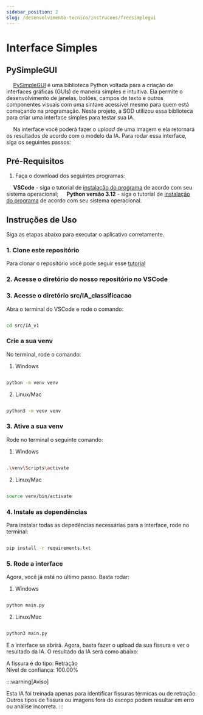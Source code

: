 ```yaml
---
sidebar_position: 2
slug: /desenvolvimento-tecnico/instrucoes/freesimplegui
---
```


# Interface Simples

## PySimpleGUI

&emsp; [PySimpleGUI](https://pysimplegui.readthedocs.io/) é uma biblioteca Python voltada para a criação de interfaces gráficas (GUIs) de maneira simples e intuitiva. Ela permite o desenvolvimento de janelas, botões, campos de texto e outros componentes visuais com uma sintaxe acessível mesmo para quem está começando na programação. Neste projeto, a SOD utilizou essa biblioteca para criar uma interface simples para testar sua IA.

&emsp; Na interface você poderá fazer o _upload_ de uma imagem e ela retornará os resultados de acordo com o modelo da IA. Para rodar essa interface, siga os seguintes passos:

## Pré-Requisitos

1. Faça o download dos seguintes programas:

&emsp; **VSCode** - siga o tutorial de [instalação do programa](https://code.visualstudio.com/download) de acordo com seu sistema operacional;
&emsp; **Python versão 3.12** - siga o tutorial de [instalação do programa](https://www.python.org/downloads/) de acordo com seu sistema operacional.


## Instruções de Uso

Siga as etapas abaixo para executar o aplicativo corretamente.

### 1. Clone este repositório

Para clonar o repositório você pode seguir esse [tutorial](https://docs.github.com/pt/repositories/creating-and-managing-repositories/cloning-a-repository)

### 2. Acesse o diretório do nosso repositório no VSCode

### 3. Acesse o diretório src/IA_classificacao

Abra o terminal do VSCode e rode o comando:
```bash

cd src/IA_v1

```

### Crie a sua venv

No terminal, rode o comando:
1. Windows
```bash

python -m venv venv

```

2. Linux/Mac

```bash

python3 -m venv venv

```

### 3. Ative a sua venv

Rode no terminal o seguinte comando:
1. Windows
```bash

.\venv\Scripts\activate

```

2. Linux/Mac

```bash

source venv/bin/activate

```

### 4. Instale as dependências

Para instalar todas as depedências necessárias para a interface, rode no terminal:
```bash

pip install -r requirements.txt

```

### 5. Rode a interface

Agora, você já está no último passo. Basta rodar:
1. Windows
```bash

python main.py

```

2. Linux/Mac
```bash

python3 main.py

```

E a interface se abrirá. Agora, basta fazer o upload da sua fissura e ver o resultado da IA. O resultado da IA será como abaixo:

<div style={{textAlign: 'center'}}>
A fissura é do tipo: Retração <br/>
Nível de confiança: 100.00%
</div>


:::warning[Aviso]

Esta IA foi treinada apenas para identificar fissuras térmicas ou de retração.
Outros tipos de fissura ou imagens fora do escopo podem resultar em erro ou análise incorreta.
:::




